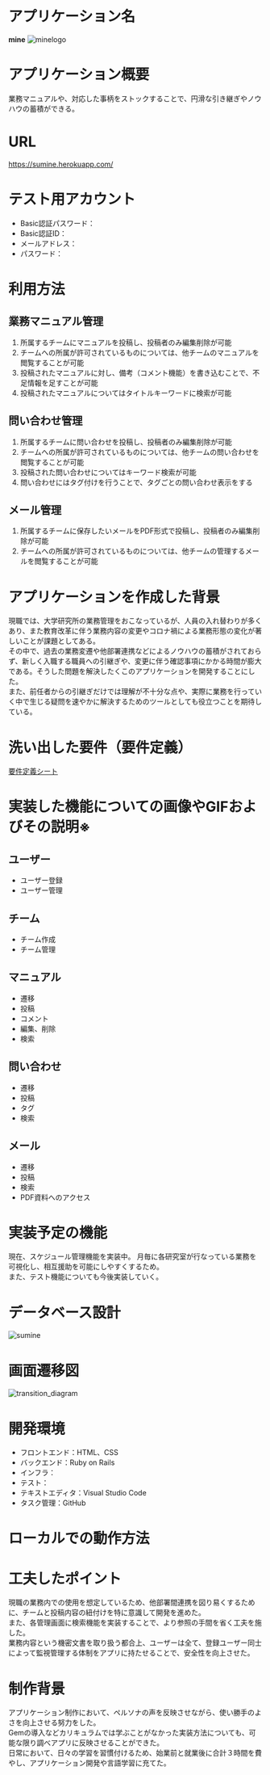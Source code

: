 # アプリケーション名
**mine**
![minelogo](https://user-images.githubusercontent.com/102218486/179115974-66f4f42d-3e77-4ea7-a135-eca3a1ed1f14.png)

# アプリケーション概要
業務マニュアルや、対応した事柄をストックすることで、円滑な引き継ぎやノウハウの蓄積ができる。

# URL
https://sumine.herokuapp.com/

# テスト用アカウント
- Basic認証パスワード：
- Basic認証ID：
- メールアドレス：
- パスワード：

# 利用方法
## 業務マニュアル管理
1. 所属するチームにマニュアルを投稿し、投稿者のみ編集削除が可能
2. チームへの所属が許可されているものについては、他チームのマニュアルを閲覧することが可能
3. 投稿されたマニュアルに対し、備考（コメント機能）を書き込むことで、不足情報を足すことが可能
4. 投稿されたマニュアルについてはタイトルキーワードに検索が可能

## 問い合わせ管理
1. 所属するチームに問い合わせを投稿し、投稿者のみ編集削除が可能
2. チームへの所属が許可されているものについては、他チームの問い合わせを閲覧することが可能
3. 投稿された問い合わせについてはキーワード検索が可能
4. 問い合わせにはタグ付けを行うことで、タグごとの問い合わせ表示をする

## メール管理
1. 所属するチームに保存したいメールをPDF形式で投稿し、投稿者のみ編集削除が可能
2. チームへの所属が許可されているものについては、他チームの管理するメールを閲覧することが可能

# アプリケーションを作成した背景
現職では、大学研究所の業務管理をおこなっているが、人員の入れ替わりが多くあり、また教育改革に伴う業務内容の変更やコロナ禍による業務形態の変化が著しいことが課題としてある。<br>
その中で、過去の業務変遷や他部署連携などによるノウハウの蓄積がされておらず、新しく入職する職員への引継ぎや、変更に伴う確認事項にかかる時間が膨大である。そうした問題を解決したくこのアプリケーションを開発することにした。<br>
また、前任者からの引継ぎだけでは理解が不十分な点や、実際に業務を行っていく中で生じる疑問を速やかに解決するためのツールとしても役立つことを期待している。

# 洗い出した要件（要件定義）
[要件定義シート](https://docs.google.com/spreadsheets/d/19Sq0bwh2_8sM7lnUHNr0b-MgYcXygPeYwqcr6gltdWY/edit#gid=982722306)


# 実装した機能についての画像やGIFおよびその説明※

## ユーザー
- ユーザー登録
- ユーザー管理

## チーム
- チーム作成
- チーム管理

## マニュアル
- 遷移
- 投稿
- コメント
- 編集、削除
- 検索

## 問い合わせ
- 遷移
- 投稿
- タグ
- 検索

## メール
- 遷移
- 投稿
- 検索
- PDF資料へのアクセス

# 実装予定の機能
現在、スケジュール管理機能を実装中。
月毎に各研究室が行なっている業務を可視化し、相互援助を可能にしやすくするため。<br>
また、テスト機能についても今後実装していく。

# データベース設計
![sumine](https://user-images.githubusercontent.com/102218486/179115991-12689dfb-82d1-4ad8-93be-73e681730e82.png)

# 画面遷移図
![transition_diagram](https://user-images.githubusercontent.com/102218486/179116024-30785e03-b0f9-463e-aac1-474d84129926.png)

# 開発環境
- フロントエンド：HTML、CSS
- バックエンド：Ruby on Rails
- インフラ：
- テスト：
- テキストエディタ：Visual Studio Code
- タスク管理：GitHub

# ローカルでの動作方法

# 工夫したポイント
現職の業務内での使用を想定しているため、他部署間連携を図り易くするために、チームと投稿内容の紐付けを特に意識して開発を進めた。<br>
また、各管理画面に検索機能を実装することで、より参照の手間を省く工夫を施した。<br>
業務内容という機密文書を取り扱う都合上、ユーザーは全て、登録ユーザー同士によって監視管理する体制をアプリに持たせることで、安全性を向上させた。

# 制作背景
アプリケーション制作において、ペルソナの声を反映させながら、使い勝手のよさを向上させる努力をした。<br>
Gemの導入などカリキュラムでは学ぶことがなかった実装方法についても、可能な限り調べアプリに反映させることができた。<br>
日常において、日々の学習を習慣付けるため、始業前と就業後に合計３時間を費やし、アプリケーション開発や言語学習に充てた。